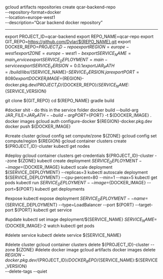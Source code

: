 

gcloud artifacts repositories create qcar-backend-repo\
    --repository-format=docker \
    --location=europe-west1 \
    --description=“Qcar backend docker repository”


-----------

export PROJECT_ID=qcar-backend
export REPO_NAME=qcar-repo
export GIT_REPO=https://github.com/Dylar/${REPO_NAME}.git
export DOCKER_REPO=${PROJECT_ID}-repo
export REGION=europe-west1
export ZONE=europe-west1-b
export SERVICE_NAME=main_service
export SERVICE_DEPLOYMENT=main-service
export SERVICE_VERSION=0.0.1
export JAR_PATH=/build/libs/${SERVICE_NAME}-${SERVICE_VERSION}.jar
export PORT=8080
export DOCKER_IMAGE=${REGION}-docker.pkg.dev/${PROJECT_ID}/${DOCKER_REPO}/${SERVICE_NAME}:${SERVICE_VERSION}

git clone ${GIT_REPO}
cd ${REPO_NAME}
gradle build

#docker shit - do this in the service folder
docker build --build-arg JAR_FILE=${JAR_PATH} --build-arg PORT=${PORT} -t ${DOCKER_IMAGE} .
docker images
gcloud auth configure-docker ${REGION}-docker.pkg.dev
docker push ${DOCKER_IMAGE}

#create cluster
gcloud config set compute/zone ${ZONE}
gcloud config set compute/region ${REGION}
gcloud container clusters create ${PROJECT_ID}-cluster
kubectl get nodes

#deploy
gcloud container clusters get-credentials ${PROJECT_ID}-cluster --zone ${ZONE}
kubectl create deployment ${SERVICE_DEPLOYMENT} --image=${DOCKER_IMAGE}
kubectl scale deployment ${SERVICE_DEPLOYMENT} --replicas=3
kubectl autoscale deployment ${SERVICE_DEPLOYMENT} --cpu-percent=80 --min=1 --max=5
kubectl get pods
kubectl run ${SERVICE_DEPLOYMENT} --image=${DOCKER_IMAGE} --port=${PORT}
kubectl get deployments

#expose
kubectl expose deployment ${SERVICE_DEPLOYMENT} --name=${SERVICE_DEPLOYMENT} --type=LoadBalancer --port ${PORT} --target-port ${PORT}
kubectl get service

#update
kubectl set image deployment/${SERVICE_NAME} ${SERVICE_NAME}=${DOCKER_IMAGE}-2
watch kubectl get pods

#delete service
kubectl delete service ${SERVICE_NAME}

#delete cluster
gcloud container clusters delete ${PROJECT_ID}-cluster --zone ${ZONE}
#delete docker image gcloud artifacts docker images delete \
 ${REGION}-docker.pkg.dev/${PROJECT_ID}/${DOCKER_REPO}/${SERVICE_NAME}:${SERVICE_VERSION} \
 --delete-tags --quiet